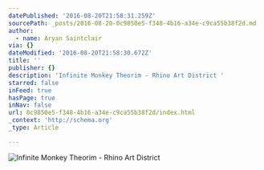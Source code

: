```yaml
---
datePublished: '2016-08-20T21:58:31.259Z'
sourcePath: _posts/2016-08-20-0c9850e5-f348-4b16-a34e-c9ca55b38f2d.md
author:
  - name: Aryan Saintclair
via: {}
dateModified: '2016-08-20T21:58:30.672Z'
title: ''
publisher: {}
description: 'Infinite Monkey Theorim - Rhino Art District '
starred: false
inFeed: true
hasPage: true
inNav: false
url: 0c9850e5-f348-4b16-a34e-c9ca55b38f2d/index.html
_context: 'http://schema.org'
_type: Article

---
```

![Infinite Monkey Theorim - Rhino Art District ](https://imgflo.herokuapp.com/graph/vahj1ThiexotieMo/bd2dc0785ff4c8c8e8b956204345748a/croprotate.jpg?cropheight=3038&cropwidth=5584&degrees=0&input=https%3A%2F%2Fthe-grid-user-content.s3-us-west-2.amazonaws.com%2F4990c4e5-2dee-4c15-ad68-8339899bd4da.jpg&x=0&y=0)